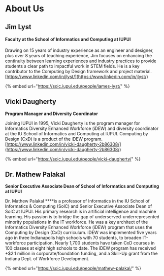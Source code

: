 # About Us

## **Jim Lyst**

#### Faculty at the School of Informatics and Computing at IUPUI

Drawing on 15 years of industry experience as an engineer and designer, plus over 8 years of teaching experience, Jim focuses on enhancing the continuity between learning experiences and industry practices to provide students a clear path to impactful work in STEM fields. He is a key contributor to the Computing by Design framework and project material. [https://www.linkedin.com/in/jlyst/](https://www.linkedin.com/in/jlyst/)

{% embed url="https://soic.iupui.edu/people/james-lyst/" %}

## Vicki Daugherty

**Program Manager and Diversity Coordinator**

Joining IUPUI in 1995, Vicki Daugherty is the program manager for Informatics Diversity Enhanced Workforce \(iDEW\) and diversity coordinator at the IU School of Informatics and Computing at IUPUI. Computing by Design \(CxD\) is a product of the iDEW program. [https://www.linkedin.com/in/vicki-daugherty-2b86308/](https://www.linkedin.com/in/vicki-daugherty-2b86308/)

{% embed url="https://soic.iupui.edu/people/vicki-daugherty/" %}

## Dr. Mathew Palakal

**Senior Executive Associate Dean of School of Informatics and Computing at IUPUI**

Dr. Mathew Palakal ****is a professor of Informatics in the IU School of Informatics & Computing \(SoIC\) and Senior Executive Associate Dean of SoIC at IUPUI. His primary research is in artificial intelligence and machine learning. His passion is to bridge the gap of underserved-underrepresented minority populations in the IT workforce. He was a key architect of the Informatics Diversity Enhanced Workforce \(iDEW\) program that uses the Computing by Design \(CxD\) curriculum. iDEW was implemented five years ago in three Indianapolis high schools with 70 students, to broaden IT-workforce participation. Nearly 1,700 students have taken CxD courses in 100 classes at eight high schools to date. The iDEW program has received +$2.1 million in corporate/foundation funding, and a Skill-Up grant from the Indiana Dept. of Workforce Development.

{% embed url="https://soic.iupui.edu/people/mathew-palakal/" %}



